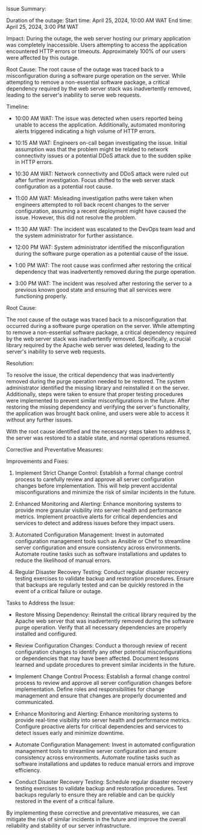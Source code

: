 Issue Summary:

Duration of the outage: 
Start time: April 25, 2024, 10:00 AM WAT
End time: April 25, 2024, 3:00 PM WAT

Impact:
During the outage, the web server hosting our primary application was completely inaccessible. Users attempting to access the application encountered HTTP errors or timeouts. Approximately 100% of our users were affected by this outage.

Root Cause:
The root cause of the outage was traced back to a misconfiguration during a software purge operation on the server. While attempting to remove a non-essential software package, a critical dependency required by the web server stack was inadvertently removed, leading to the server's inability to serve web requests.


Timeline:

- 10:00 AM WAT: The issue was detected when users reported being unable to access the application. Additionally, automated monitoring alerts triggered indicating a high volume of HTTP errors.

- 10:15 AM WAT: Engineers on-call began investigating the issue. Initial assumption was that the problem might be related to network connectivity issues or a potential DDoS attack due to the sudden spike in HTTP errors.

- 10:30 AM WAT: Network connectivity and DDoS attack were ruled out after further investigation. Focus shifted to the web server stack configuration as a potential root cause.

- 11:00 AM WAT: Misleading investigation paths were taken when engineers attempted to roll back recent changes to the server configuration, assuming a recent deployment might have caused the issue. However, this did not resolve the problem.

- 11:30 AM WAT: The incident was escalated to the DevOps team lead and the system administrator for further assistance.

- 12:00 PM WAT: System administrator identified the misconfiguration during the software purge operation as a potential cause of the issue. 

- 1:00 PM WAT: The root cause was confirmed after restoring the critical dependency that was inadvertently removed during the purge operation.

- 3:00 PM WAT: The incident was resolved after restoring the server to a previous known good state and ensuring that all services were functioning properly.



Root Cause:

The root cause of the outage was traced back to a misconfiguration that occurred during a software purge operation on the server. While attempting to remove a non-essential software package, a critical dependency required by the web server stack was inadvertently removed. Specifically, a crucial library required by the Apache web server was deleted, leading to the server's inability to serve web requests.

Resolution:

To resolve the issue, the critical dependency that was inadvertently removed during the purge operation needed to be restored. The system administrator identified the missing library and reinstalled it on the server. Additionally, steps were taken to ensure that proper testing procedures were implemented to prevent similar misconfigurations in the future. After restoring the missing dependency and verifying the server's functionality, the application was brought back online, and users were able to access it without any further issues.

With the root cause identified and the necessary steps taken to address it, the server was restored to a stable state, and normal operations resumed.

Corrective and Preventative Measures:

Improvements and Fixes:
1. Implement Strict Change Control: Establish a formal change control process to carefully review and approve all server configuration changes before implementation. This will help prevent accidental misconfigurations and minimize the risk of similar incidents in the future.

2. Enhanced Monitoring and Alerting: Enhance monitoring systems to provide more granular visibility into server health and performance metrics. Implement proactive alerts for critical dependencies and services to detect and address issues before they impact users.

3. Automated Configuration Management: Invest in automated configuration management tools such as Ansible or Chef to streamline server configuration and ensure consistency across environments. Automate routine tasks such as software installations and updates to reduce the likelihood of manual errors.

4. Regular Disaster Recovery Testing: Conduct regular disaster recovery testing exercises to validate backup and restoration procedures. Ensure that backups are regularly tested and can be quickly restored in the event of a critical failure or outage.

Tasks to Address the Issue:
- Restore Missing Dependency: Reinstall the critical library required by the Apache web server that was inadvertently removed during the software purge operation. Verify that all necessary dependencies are properly installed and configured.

- Review Configuration Changes: Conduct a thorough review of recent configuration changes to identify any other potential misconfigurations or dependencies that may have been affected. Document lessons learned and update procedures to prevent similar incidents in the future.

- Implement Change Control Process: Establish a formal change control process to review and approve all server configuration changes before implementation. Define roles and responsibilities for change management and ensure that changes are properly documented and communicated.

- Enhance Monitoring and Alerting: Enhance monitoring systems to provide real-time visibility into server health and performance metrics. Configure proactive alerts for critical dependencies and services to detect issues early and minimize downtime.

- Automate Configuration Management: Invest in automated configuration management tools to streamline server configuration and ensure consistency across environments. Automate routine tasks such as software installations and updates to reduce manual errors and improve efficiency.

- Conduct Disaster Recovery Testing: Schedule regular disaster recovery testing exercises to validate backup and restoration procedures. Test backups regularly to ensure they are reliable and can be quickly restored in the event of a critical failure.

By implementing these corrective and preventative measures, we can mitigate the risk of similar incidents in the future and improve the overall reliability and stability of our server infrastructure.






